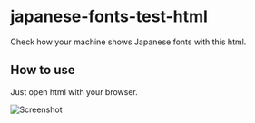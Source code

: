 # japanese-fonts-test-html
Check how your machine shows Japanese fonts with this html.

## How to use

Just open html with your browser.

![Screenshot](https://raw.githubusercontent.com/qoozy/japanese-fonts-test-html/106cc94de8ae281fcfa5badfce25b041996f8cf8/exapmle.png)
